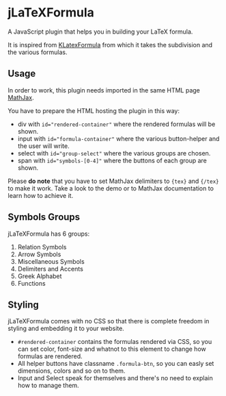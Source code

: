 jLaTeXFormula
==========

A JavaScript plugin that helps you in building your LaTeX formula.

It is inspired from [KLatexFormula](http://klatexformula.sourceforge.net/) from which it takes the subdivision and the various formulas.

Usage
-------
In order to work, this plugin needs imported in the same HTML page [MathJax](http://www.mathjax.org/).

You have to prepare the HTML hosting the plugin in this way:
* div with `id="rendered-container"` where the rendered formulas will be shown.
* input with `id="formula-container"` where the various button-helper and the user will write.
* select with `id="group-select"` where the various groups are chosen.
* span with `id="symbols-[0-4]"` where the buttons of each group are shown.

Please **do note** that you have to set MathJax delimiters to `{tex}` and `{/tex}` to make it work. Take a look to the demo or to MathJax documentation to learn how to achieve it.

Symbols Groups
-------------------
jLaTeXFormula has 6 groups:

1. Relation Symbols
2. Arrow Symbols
3. Miscellaneous Symbols
4. Delimiters and Accents
5. Greek Alphabet
6. Functions

Styling
--------

jLaTeXFormula comes with no CSS so that there is complete freedom in styling and embedding it to your website.

* `#rendered-container` contains the formulas rendered via CSS, so you can set color, font-size and whatnot to this element to change how formulas are rendered.
* All helper buttons have classname `.formula-btn`, so you can easly set dimensions, colors and so on to them.
* Input and Select speak for themselves and there's no need to explain how to manage them.